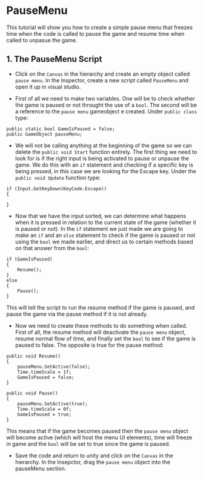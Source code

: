 # PauseMenu

This tutorial will show you how to create a simple pause menu that freezes time when the code is called to pause the game and resume time when called to unpasue the game.

## 1. The PauseMenu Script

- Click on the `Canvas` in the hierarchy and create an empty object called `pause menu`. In the Inspector, create a new script called `PauseMenu` and open it up in visual studio.

- First of all we need to make two variables. One will be to check whether the game is paused or not throught the use of a `bool`. The second will be a reference to the `pause menu` gameobject e created. Under `public class` type:
```
public static bool GameIsPaused = false;
public GameObject pauseMenu;
```

- We will not be calling anything at the beginning of the game so we can delete the `public void Start` function entirely. The first thing we need to look for is if the right input is being activated to pause or unpause the game. We do this with an `if` statement and checking if a specific key is being pressed, in this case we are looking for the Escape key. Under the `public void Update` function type:
```
if (Input.GetKeyDown(KeyCode.Escape))
{

}
```

- Now that we have the input sorted, we can determine what happens when it is pressed in relation to the current state of the game (whether it is paused or not). In the `if` statement we just made we are going to make an `if` and an `else` statement to check if the game is paused or not using the `bool` we made earlier, and direct us to certain methods based on that answer from the `bool`:
```
if (GameIsPaused)
{
    Resume();
}
else
{
    Pause();
}
```
This will tell the script to run the resume method if the game is paused, and pause the game via the pause method if it is not already.

- Now we need to create these methods to do something when called. First of all, the resume method will deactivate the `pause menu` object, resume normal flow of time, and finally set the `bool` to see if the game is paused to false. The opposite is true for the pause method:
```
public void Resume()
{
    pauseMenu.SetActive(false);
    Time.timeScale = 1f;
    GameIsPaused = false;
}

public void Pause()
{
    pauseMenu.SetActive(true);
    Time.timeScale = 0f;
    GameIsPaused = true;
}
```
This means that if the game becomes paused then the `pause menu` object will become active (which will host the menu UI elements), time will freeze in game and the `bool` will be set to true since the game is paused.

- Save the code and return to unity and click on the `Canvas` in the hierarchy. In the Insepctor, drag the `pause menu` object into the pauseMenu section.
